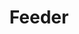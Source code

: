 ---
codehost: https://github.com/https://github.com/feederco
facebook: https://facebook.com/feederco
instagram: https://instagram.com/feederco
linkedin: https://linkedin.com/company/feeder-co
logohandle: feederco
sort: feederco
title: Feeder
twitter: https://x.com/feederco
website: https://feeder.co/
---